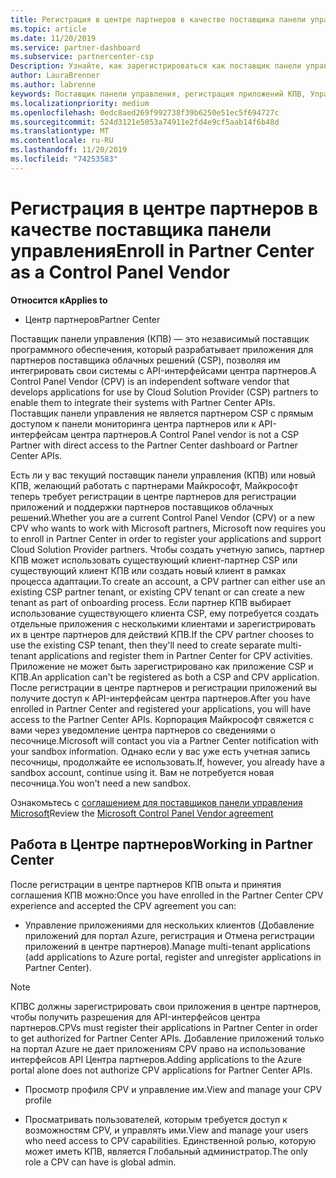 ```yaml
---
title: Регистрация в центре партнеров в качестве поставщика панели управления | Центр партнеров
ms.topic: article
ms.date: 11/20/2019
ms.service: partner-dashboard
ms.subservice: partnercenter-csp
Description: Узнайте, как зарегистрироваться как поставщик панели управления (КПВ) в центре партнеров.
author: LauraBrenner
ms.author: labrenne
keywords: Поставщик панели управления, регистрация приложений КПВ, Управление приложениями КПВ
ms.localizationpriority: medium
ms.openlocfilehash: 0edc8aed269f992738f39b6250e51ec5f694727c
ms.sourcegitcommit: 524d3121e5053a74911e2fd4e9cf5aab14f6b48d
ms.translationtype: MT
ms.contentlocale: ru-RU
ms.lasthandoff: 11/20/2019
ms.locfileid: "74253583"
---
```

# <a name="enroll-in-partner-center-as-a-control-panel-vendor"></a><span data-ttu-id="b57ec-104">Регистрация в центре партнеров в качестве поставщика панели управления</span><span class="sxs-lookup"><span data-stu-id="b57ec-104">Enroll in Partner Center as a Control Panel Vendor</span></span>

<span data-ttu-id="b57ec-105">**Относится к**</span><span class="sxs-lookup"><span data-stu-id="b57ec-105">**Applies to**</span></span>

- <span data-ttu-id="b57ec-106">Центр партнеров</span><span class="sxs-lookup"><span data-stu-id="b57ec-106">Partner Center</span></span>

<span data-ttu-id="b57ec-107">Поставщик панели управления (КПВ) — это независимый поставщик программного обеспечения, который разрабатывает приложения для партнеров поставщика облачных решений (CSP), позволяя им интегрировать свои системы с API-интерфейсами центра партнеров.</span><span class="sxs-lookup"><span data-stu-id="b57ec-107">A Control Panel Vendor (CPV) is an independent software vendor that develops applications for use by Cloud Solution Provider (CSP) partners to enable them to integrate their systems with Partner Center APIs.</span></span> <span data-ttu-id="b57ec-108">Поставщик панели управления не является партнером CSP с прямым доступом к панели мониторинга центра партнеров или к API-интерфейсам центра партнеров.</span><span class="sxs-lookup"><span data-stu-id="b57ec-108">A Control Panel vendor is not a CSP Partner with direct access to the Partner Center dashboard or Partner Center APIs.</span></span>

<span data-ttu-id="b57ec-109">Есть ли у вас текущий поставщик панели управления (КПВ) или новый КПВ, желающий работать с партнерами Майкрософт, Майкрософт теперь требует регистрации в центре партнеров для регистрации приложений и поддержки партнеров поставщиков облачных решений.</span><span class="sxs-lookup"><span data-stu-id="b57ec-109">Whether you are a current Control Panel Vendor (CPV) or a new CPV who wants to work with Microsoft partners, Microsoft now requires you to enroll in Partner Center in order to register your applications and support Cloud Solution Provider partners.</span></span> <span data-ttu-id="b57ec-110">Чтобы создать учетную запись, партнер КПВ может использовать существующий клиент-партнер CSP или существующий клиент КПВ или создать новый клиент в рамках процесса адаптации.</span><span class="sxs-lookup"><span data-stu-id="b57ec-110">To create an account, a CPV partner can either use an existing CSP partner tenant, or existing CPV tenant or can create a new tenant as part of onboarding process.</span></span> <span data-ttu-id="b57ec-111">Если партнер КПВ выбирает использование существующего клиента CSP, ему потребуется создать отдельные приложения с несколькими клиентами и зарегистрировать их в центре партнеров для действий КПВ.</span><span class="sxs-lookup"><span data-stu-id="b57ec-111">If the CPV partner chooses to use the existing CSP tenant, then they'll need to create separate multi-tenant applications and register them in Partner Center for CPV activities.</span></span> <span data-ttu-id="b57ec-112">Приложение не может быть зарегистрировано как приложение CSP и КПВ.</span><span class="sxs-lookup"><span data-stu-id="b57ec-112">An application can't be registered as both a CSP and CPV application.</span></span> <span data-ttu-id="b57ec-113">После регистрации в центре партнеров и регистрации приложений вы получите доступ к API-интерфейсам центра партнеров.</span><span class="sxs-lookup"><span data-stu-id="b57ec-113">After you have enrolled in Partner Center and registered your applications, you will have access to the Partner Center APIs.</span></span>  <span data-ttu-id="b57ec-114">Корпорация Майкрософт свяжется с вами через уведомление центра партнеров со сведениями о песочнице.</span><span class="sxs-lookup"><span data-stu-id="b57ec-114">Microsoft will contact you via a Partner Center notification with your sandbox information.</span></span> <span data-ttu-id="b57ec-115">Однако если у вас уже есть учетная запись песочницы, продолжайте ее использовать.</span><span class="sxs-lookup"><span data-stu-id="b57ec-115">If, however, you already have a sandbox account, continue using it.</span></span> <span data-ttu-id="b57ec-116">Вам не потребуется новая песочница.</span><span class="sxs-lookup"><span data-stu-id="b57ec-116">You won't need a new sandbox.</span></span>   

<span data-ttu-id="b57ec-117">Ознакомьтесь с [соглашением для поставщиков панели управления Microsoft](https://go.microsoft.com/fwlink/?linkid=2055198)</span><span class="sxs-lookup"><span data-stu-id="b57ec-117">Review the [Microsoft Control Panel Vendor agreement](https://go.microsoft.com/fwlink/?linkid=2055198)</span></span>


## <a name="working-in-partner-center"></a><span data-ttu-id="b57ec-118">Работа в Центре партнеров</span><span class="sxs-lookup"><span data-stu-id="b57ec-118">Working in Partner Center</span></span>
<span data-ttu-id="b57ec-119">После регистрации в центре партнеров КПВ опыта и принятия соглашения КПВ можно:</span><span class="sxs-lookup"><span data-stu-id="b57ec-119">Once you have enrolled in the Partner Center CPV experience and accepted the CPV agreement you can:</span></span>

- <span data-ttu-id="b57ec-120">Управление приложениями для нескольких клиентов (Добавление приложений для портал Azure, регистрация и Отмена регистрации приложений в центре партнеров).</span><span class="sxs-lookup"><span data-stu-id="b57ec-120">Manage multi-tenant applications (add applications to Azure portal, register and unregister applications in Partner Center).</span></span>

>[!Note] 
><span data-ttu-id="b57ec-121">КПВС должны зарегистрировать свои приложения в центре партнеров, чтобы получить разрешения для API-интерфейсов центра партнеров.</span><span class="sxs-lookup"><span data-stu-id="b57ec-121">CPVs must register their applications in Partner Center in order to get authorized for Partner Center APIs.</span></span> <span data-ttu-id="b57ec-122">Добавление приложений только на портал Azure не дает приложениям CPV право на использование интерфейсов API Центра партнеров.</span><span class="sxs-lookup"><span data-stu-id="b57ec-122">Adding applications to the Azure portal alone does not authorize CPV applications for Partner Center APIs.</span></span> 

- <span data-ttu-id="b57ec-123">Просмотр профиля CPV и управление им.</span><span class="sxs-lookup"><span data-stu-id="b57ec-123">View and manage your CPV profile</span></span> 

- <span data-ttu-id="b57ec-124">Просматривать пользователей, которым требуется доступ к возможностям CPV, и управлять ими.</span><span class="sxs-lookup"><span data-stu-id="b57ec-124">View and manage your users who need access to CPV capabilities.</span></span> <span data-ttu-id="b57ec-125">Единственной ролью, которую может иметь КПВ, является Глобальный администратор.</span><span class="sxs-lookup"><span data-stu-id="b57ec-125">The only role a CPV can have is global admin.</span></span>


